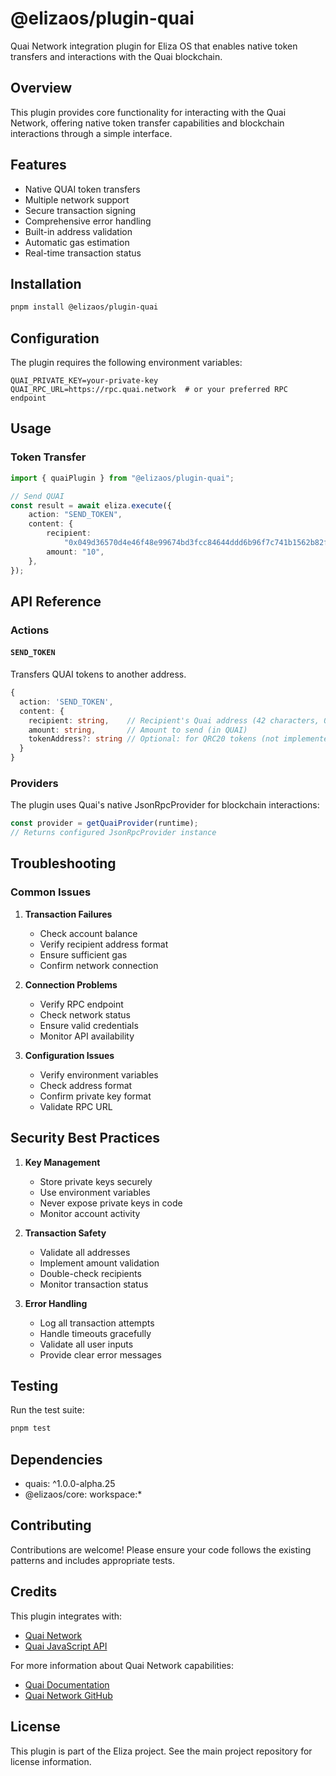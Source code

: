 # @elizaos/plugin-quai

Quai Network integration plugin for Eliza OS that enables native token transfers and interactions with the Quai blockchain.

## Overview

This plugin provides core functionality for interacting with the Quai Network, offering native token transfer capabilities and blockchain interactions through a simple interface.

## Features

- Native QUAI token transfers
- Multiple network support
- Secure transaction signing
- Comprehensive error handling
- Built-in address validation
- Automatic gas estimation
- Real-time transaction status

## Installation

```bash
pnpm install @elizaos/plugin-quai
```

## Configuration

The plugin requires the following environment variables:

```env
QUAI_PRIVATE_KEY=your-private-key
QUAI_RPC_URL=https://rpc.quai.network  # or your preferred RPC endpoint
```

## Usage

### Token Transfer

```typescript
import { quaiPlugin } from "@elizaos/plugin-quai";

// Send QUAI
const result = await eliza.execute({
    action: "SEND_TOKEN",
    content: {
        recipient:
            "0x049d36570d4e46f48e99674bd3fcc84644ddd6b96f7c741b1562b82f9e004dc7",
        amount: "10",
    },
});
```

## API Reference

### Actions

#### `SEND_TOKEN`

Transfers QUAI tokens to another address.

```typescript
{
  action: 'SEND_TOKEN',
  content: {
    recipient: string,    // Recipient's Quai address (42 characters, 0x prefix)
    amount: string,       // Amount to send (in QUAI)
    tokenAddress?: string // Optional: for QRC20 tokens (not implemented yet)
  }
}
```

### Providers

The plugin uses Quai's native JsonRpcProvider for blockchain interactions:

```typescript
const provider = getQuaiProvider(runtime);
// Returns configured JsonRpcProvider instance
```

## Troubleshooting

### Common Issues

1. **Transaction Failures**

    - Check account balance
    - Verify recipient address format
    - Ensure sufficient gas
    - Confirm network connection

2. **Connection Problems**

    - Verify RPC endpoint
    - Check network status
    - Ensure valid credentials
    - Monitor API availability

3. **Configuration Issues**
    - Verify environment variables
    - Check address format
    - Confirm private key format
    - Validate RPC URL

## Security Best Practices

1. **Key Management**

    - Store private keys securely
    - Use environment variables
    - Never expose private keys in code
    - Monitor account activity

2. **Transaction Safety**

    - Validate all addresses
    - Implement amount validation
    - Double-check recipients
    - Monitor transaction status

3. **Error Handling**
    - Log all transaction attempts
    - Handle timeouts gracefully
    - Validate all user inputs
    - Provide clear error messages

## Testing

Run the test suite:

```bash
pnpm test
```

## Dependencies

- quais: ^1.0.0-alpha.25
- @elizaos/core: workspace:\*

## Contributing

Contributions are welcome! Please ensure your code follows the existing patterns and includes appropriate tests.

## Credits

This plugin integrates with:

- [Quai Network](https://qu.ai/)
- [Quai JavaScript API](https://www.npmjs.com/package/quais)

For more information about Quai Network capabilities:

- [Quai Documentation](https://docs.qu.ai/)
- [Quai Network GitHub](https://github.com/dominant-strategies)

## License

This plugin is part of the Eliza project. See the main project repository for license information.
